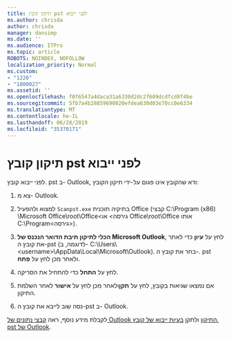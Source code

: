 ```yaml
---
title: תיקון קובץ pst לפני ייבוא
ms.author: chrisda
author: chrisda
manager: dansimp
ms.date: ''
ms.audience: ITPro
ms.topic: article
ROBOTS: NOINDEX, NOFOLLOW
localization_priority: Normal
ms.custom:
- "1226"
- "1800027"
ms.assetid: ''
ms.openlocfilehash: f0f6547a4daca31a6330d2dc2f609dcdfcd8f4be
ms.sourcegitcommit: 5fb7a4b28859690020efdea630d03e70cc0e6334
ms.translationtype: MT
ms.contentlocale: he-IL
ms.lasthandoff: 06/28/2019
ms.locfileid: "35370171"
---
```

# <a name="repair-pst-file-before-importing"></a>תיקון קובץ pst לפני ייבוא

לפני ייבוא קובץ. pst ב- Outlook, ודא שהקובץ אינו פגום על-ידי תיקון הקובץ:

1. צא מ- Outlook.

2. למצוא ולהפעיל `Scanpst.exe` בתיקיה תוכנית Office (קבצי C:\Program (x86) \Microsoft Office\root\Office\<גירסה\> או Office\root\Office אותו C:\Program\<גירסה\>).

3. **הכלי לתיקון תיבת הדואר הנכנס של Microsoft Outlook**, לחץ על **עיון** כדי לאתר את קובץ ה-pst (לדוגמה, ב- C:\Users\\<username\>\AppData\Local\Microsoft\Outlook). בחר את קובץ ה-. pst ולאחר מכן לחץ על **פתח**.

4. לחץ על **התחל** כדי להתחיל את הסריקה.

5. אם נמצאו שגיאות בקובץ, לחץ על **תקן**ולאחר מכן לחץ על **אישור** לאחר השלמת התיקון.

6. נסה שוב לייבא את קובץ ה-pst ב- Outlook.

לקבלת מידע נוסף, ראה [קבצי נתונים של Outlook התיקון](https://support.office.com/article/25663bc3-11ec-4412-86c4-60458afc5253) ולתקן [בעיות ייבוא של קובץ. pst של Outlook](https://support.office.com/article/2d2e50dc-5c36-4ab2-ab50-f1be733b3d6e).
